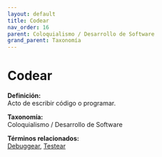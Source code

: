 ```yaml
---
layout: default
title: Codear
nav_order: 16
parent: Coloquialismo / Desarrollo de Software
grand_parent: Taxonomía
---
```


# Codear

**Definición:**  
Acto de escribir código o programar.

**Taxonomía:**  
Coloquialismo / Desarrollo de Software

**Términos relacionados:**  
[Debuggear](https://maleniski.github.io/diccionario-angl-tec-mx/docs/taxonomia/coloquialismo-/-desarrollo-de-software/debuggear.html), [Testear](https://maleniski.github.io/diccionario-angl-tec-mx/docs/taxonomia/coloquialismo-/-desarrollo-de-software/testear.html)
